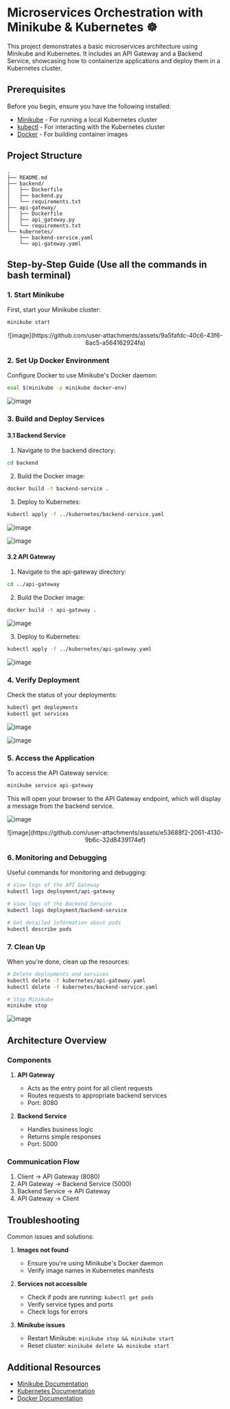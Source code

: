 # Microservices Orchestration with Minikube & Kubernetes ☸️

This project demonstrates a basic microservices architecture using Minikube and Kubernetes. It includes an API Gateway and a Backend Service, showcasing how to containerize applications and deploy them in a Kubernetes cluster.

## Prerequisites

Before you begin, ensure you have the following installed:
- [Minikube](https://minikube.sigs.k8s.io/docs/start/) - For running a local Kubernetes cluster
- [kubectl](https://kubernetes.io/docs/tasks/tools/install-kubectl/) - For interacting with the Kubernetes cluster
- [Docker](https://docs.docker.com/get-docker/) - For building container images

## Project Structure

```
.
├── README.md
├── backend/
│   ├── Dockerfile
│   ├── backend.py
│   └── requirements.txt
├── api-gateway/
│   ├── Dockerfile
│   ├── api_gateway.py
│   └── requirements.txt
└── kubernetes/
    ├── backend-service.yaml
    └── api-gateway.yaml
```

## Step-by-Step Guide (Use all the commands in bash terminal)

### 1. Start Minikube

First, start your Minikube cluster:

```bash
minikube start
```
<p align="center">
  ![image](https://github.com/user-attachments/assets/9a5fafdc-40c6-43f6-8ac5-a564162924fa)

</p>

### 2. Set Up Docker Environment

Configure Docker to use Minikube's Docker daemon:

```bash
eval $(minikube -p minikube docker-env)
```

![image](https://github.com/user-attachments/assets/9855dc84-d56c-4751-a734-fb667757a92d)

### 3. Build and Deploy Services

#### 3.1 Backend Service

1. Navigate to the backend directory:
```bash
cd backend
```

2. Build the Docker image:
```bash
docker build -t backend-service .
```

3. Deploy to Kubernetes:
```bash
kubectl apply -f ../kubernetes/backend-service.yaml
```
<p align="center">

  ![image](https://github.com/user-attachments/assets/6ed8d629-2598-4f47-bff6-2a25d97bbbea)

![image](https://github.com/user-attachments/assets/654c67a4-cfe3-497e-b154-b6c219110674)

</p>

#### 3.2 API Gateway

1. Navigate to the api-gateway directory:
```bash
cd ../api-gateway
```

2. Build the Docker image:
```bash
docker build -t api-gateway .
```


![image](https://github.com/user-attachments/assets/18ee280f-c83e-4576-bab7-9cf5a7e9ddf0)


3. Deploy to Kubernetes:
```bash
kubectl apply -f ../kubernetes/api-gateway.yaml
```
<p align="center">

![image](https://github.com/user-attachments/assets/e4504f4c-479f-4525-b3a3-8056cbfa716d)

</p>

### 4. Verify Deployment

Check the status of your deployments:

```bash
kubectl get deployments
kubectl get services
```
<p align="center">

  ![image](https://github.com/user-attachments/assets/caab850c-2c7c-4168-8a8f-7b847bc0a824)

![image](https://github.com/user-attachments/assets/ad2a92d5-cb36-4f5f-8284-f5c0d3bd56c7)

</p>

### 5. Access the Application

To access the API Gateway service:

```bash
minikube service api-gateway
```
This will open your browser to the API Gateway endpoint, which will display a message from the backend service.

<p align="center">

  ![image](https://github.com/user-attachments/assets/80baff4b-8210-43a0-9727-39fc876adc28)

</p>
<p align="center">
  ![image](https://github.com/user-attachments/assets/e53688f2-2061-4130-9b6c-32d8439174ef)

</p>

### 6. Monitoring and Debugging

Useful commands for monitoring and debugging:

```bash
# View logs of the API Gateway
kubectl logs deployment/api-gateway

# View logs of the Backend Service
kubectl logs deployment/backend-service

# Get detailed information about pods
kubectl describe pods
```

### 7. Clean Up

When you're done, clean up the resources:

```bash
# Delete deployments and services
kubectl delete -f kubernetes/api-gateway.yaml
kubectl delete -f kubernetes/backend-service.yaml

# Stop Minikube
minikube stop
```
<p align="center">

  ![image](https://github.com/user-attachments/assets/2b3815aa-bd20-4c3e-8cfb-2932c1e66bf7)

</p>

## Architecture Overview

### Components

1. **API Gateway**
   - Acts as the entry point for all client requests
   - Routes requests to appropriate backend services
   - Port: 8080

2. **Backend Service**
   - Handles business logic
   - Returns simple responses
   - Port: 5000

### Communication Flow

1. Client → API Gateway (8080)
2. API Gateway → Backend Service (5000)
3. Backend Service → API Gateway
4. API Gateway → Client

## Troubleshooting

Common issues and solutions:

1. **Images not found**
   - Ensure you're using Minikube's Docker daemon
   - Verify image names in Kubernetes manifests

2. **Services not accessible**
   - Check if pods are running: `kubectl get pods`
   - Verify service types and ports
   - Check logs for errors

3. **Minikube issues**
   - Restart Minikube: `minikube stop && minikube start`
   - Reset cluster: `minikube delete && minikube start`

## Additional Resources

- [Minikube Documentation](https://minikube.sigs.k8s.io/docs/)
- [Kubernetes Documentation](https://kubernetes.io/docs/)
- [Docker Documentation](https://docs.docker.com/) 
